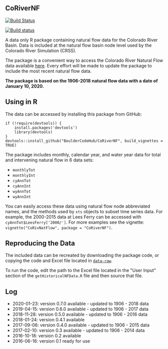 ## CoRiverNF

[![Build Status](https://travis-ci.org/BoulderCodeHub/CoRiverNF.svg?branch=master)](https://travis-ci.org/BoulderCodeHub/CoRiverNF)

[![Build status](https://ci.appveyor.com/api/projects/status/eo0ghcbp94r5xvhk?svg=true)](https://ci.appveyor.com/project/rabutler-usbr/corivernf)

A data only R package containing natural flow data for the Colorado River Basin. Data is included at the natural flow basin node level used by the Colorado River Simulation (CRSS).

The package is a convenient way to access the Colorado River Natural Flow data available [here](http://www.usbr.gov/lc/region/g4000/NaturalFlow/current.html). Every effort will be made to update the package to include the most recent natural flow data.

__The package is based on the 1906-2018 natural flow data with a date of January 10, 2020.__

## Using in R

The data can be accessed by installing this package from GitHub:

```
if (!require(devtools)) {
    install.packages('devtools')
    library(devtools)
}
devtools::install_github("BoulderCodeHub/CoRiverNF", build_vignettes = TRUE)
```

The package includes monthly, calendar year, and water year data for total and intervening natural flow in 6 data sets:

- `monthlyTot`
- `monthlyInt`
- `cyAnnTot`
- `cyAnnInt`
- `wyAnnTot`
- `wyAnnInt`

You can easily access these data using natural flow node abbreviated names, and the methods used by `xts` objects to subset time series data. For example, the 2000-2015 data at Lees Ferry can be accessed with `cyAnnTot$LeesFerry['2000/']`. For more examples see the vignette: `vignette("CoRivNatFlow", package = "CoRiverNF")`.

## Reproducing the Data

The included data can be recreated by downloading the package code, or copying the code and Excel file located in [`data-raw`](data-raw).

To run the code, edit the path to the Excel file located in the "User Input" section of the `getHistoricalNFData.R` file and then source that file. 

## Log

- 2020-01-23: version 0.7.0 available - updated to 1906 - 2018 data
- 2019-04-15: version 0.6.0 available - updated to 1906 - 2017 data
- 2018-11-28: version 0.5.0 available - updated to 1906 - 2016 data
- 2018-01-24: version 0.4.1 available
- 2017-09-06: version 0.4.0 available - updated to 1906 - 2015 data
- 2017-02-10: version 0.3 available - updated to 1906 - 2014 data
- 2016-10-18: version 0.2 available
- 2016-06-16: version 0.1 ready for use
